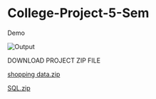 # College-Project-5-Sem

Demo

![Output](https://user-images.githubusercontent.com/69462765/170862724-2e7f425c-55a7-4a4d-8065-0d71cddcc74d.png)

DOWNLOAD PROJECT ZIP FILE

[shopping data.zip](https://github.com/vineetkrishnagupta/College-Project-5-Sem/files/8793093/shopping.data.zip)

[SQL.zip](https://github.com/vineetkrishnagupta/College-Project-5-Sem/files/8793097/SQL.zip)
